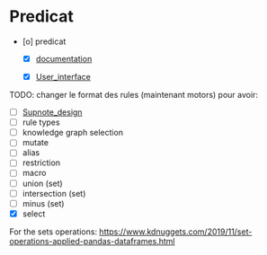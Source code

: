 # Predicat
- [o] predicat
	- [X] [documentation](documentation)
	- [X] [User_interface](User_interface)
	


TODO:
changer le format des rules (maintenant motors) pour avoir:

- [ ] [Supnote_design](Supnote_design)
- [ ] rule types
- [ ] knowledge graph selection
- [ ] mutate
- [ ] alias
- [ ] restriction
- [ ] macro
- [ ] union (set)
- [ ] intersection (set)
- [ ] minus (set)
- [X] select

For the sets operations:
https://www.kdnuggets.com/2019/11/set-operations-applied-pandas-dataframes.html

